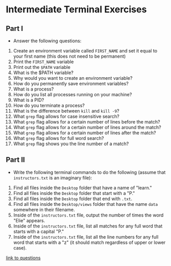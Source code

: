 # Intermediate Terminal Exercises

## Part I

- Answer the following questions:

1. Create an environment variable called `FIRST_NAME` and set it equal to your first name (this does not need to be permanent)
2. Print the `FIRST_NAME` variable
3. Print out the `$PATH` variable
4. What is the $PATH variable?
5. Why would you want to create an environment variable?
6. How do you permanently save environment variables?
7. What is a process?
8. How do you list all processes running on your machine?
9. What is a PID?
10. How do you terminate a process?
11. What is the difference between `kill` and `kill -9`?
12. What `grep` flag allows for case insensitive search?
13. What `grep` flag allows for a certain number of lines before the match?
14. What `grep` flag allows for a certain number of lines around the match?
15. What `grep` flag allows for a certain number of lines after the match?
16. What `grep` flag allows for full word search?
17. What `grep` flag shows you the line number of a match?

## Part II

- Write the following terminal commands to do the following (assume that `instructors.txt` is an imaginary file):

1. Find all files inside the `Desktop` folder that have a name of "learn."
2. Find all files inside the `Desktop` folder that start with a "P."
3. Find all files inside the `Desktop` folder that end with `.txt`.
4. Find all files inside the `Desktop/views` folder that have the name `data` somewhere in their filename.
5. Inside of the `instructors.txt` file, output the number of times the word "Elie" appears.
6. Inside of the `instructors.txt` file, list all matches for any full word that starts with a capital "P."
7. Inside of the `instructors.txt` file, list all the line numbers for any full word that starts with a "z" (it should match regardless of upper or lower case).

[link to questions](https://inf-paces-school.netlify.app/courses/terminal/terminal-intermediate-terminal-exercises.html)
